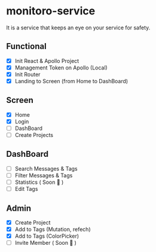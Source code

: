 # monitoro-service

It is a service that keeps an eye on your service for safety.

## Functional

- [x] Init React & Apollo Project
- [x] Management Token on Apollo (Local)
- [x] Init Router
- [x] Landing to Screen (from Home to DashBoard)

## Screen

- [x] Home
- [x] Login
- [ ] DashBoard
- [ ] Create Projects

## DashBoard

- [ ] Search Messages & Tags
- [ ] Filter Messages & Tags
- [ ] Statistics ( Soon 👀 )
- [ ] Edit Tags

## Admin

- [x] Create Project
- [x] Add to Tags (Mutation, refech)
- [x] Add to Tags (ColorPicker)
- [ ] Invite Member ( Soon 👀 )
